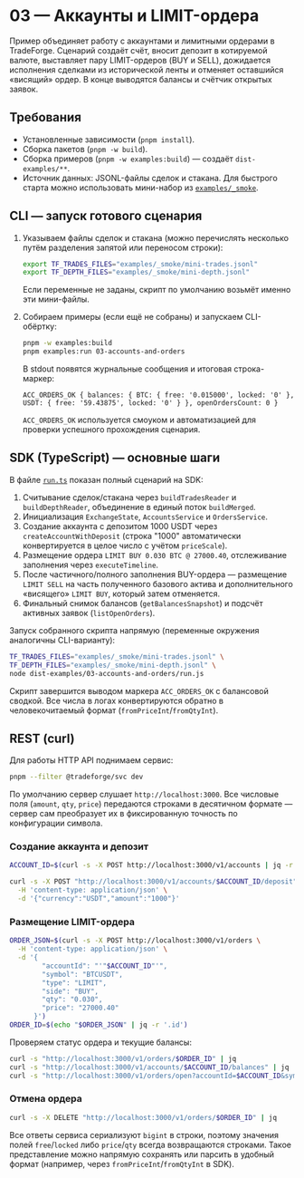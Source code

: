 # 03 — Аккаунты и LIMIT-ордера

Пример объединяет работу с аккаунтами и лимитными ордерами в TradeForge. Сценарий создаёт счёт, вносит депозит в котируемой валюте, выставляет пару LIMIT-ордеров (BUY и SELL), дожидается исполнения сделками из исторической ленты и отменяет оставшийся «висящий» ордер. В конце выводятся балансы и счётчик открытых заявок.

## Требования

- Установленные зависимости (`pnpm install`).
- Сборка пакетов (`pnpm -w build`).
- Сборка примеров (`pnpm -w examples:build`) — создаёт `dist-examples/**`.
- Источник данных: JSONL-файлы сделок и стакана. Для быстрого старта можно использовать мини-набор из [`examples/_smoke`](../_smoke/).

## CLI — запуск готового сценария

1. Указываем файлы сделок и стакана (можно перечислять несколько путём разделения запятой или переносом строки):

   ```bash
   export TF_TRADES_FILES="examples/_smoke/mini-trades.jsonl"
   export TF_DEPTH_FILES="examples/_smoke/mini-depth.jsonl"
   ```

   Если переменные не заданы, скрипт по умолчанию возьмёт именно эти мини-файлы.

2. Собираем примеры (если ещё не собраны) и запускаем CLI-обёртку:

   ```bash
   pnpm -w examples:build
   pnpm examples:run 03-accounts-and-orders
   ```

   В stdout появятся журнальные сообщения и итоговая строка-маркер:

   ```text
   ACC_ORDERS_OK { balances: { BTC: { free: '0.015000', locked: '0' }, USDT: { free: '59.43875', locked: '0' } }, openOrdersCount: 0 }
   ```

   `ACC_ORDERS_OK` используется смоуком и автоматизацией для проверки успешного прохождения сценария.

## SDK (TypeScript) — основные шаги

В файле [`run.ts`](./run.ts) показан полный сценарий на SDK:

1. Считывание сделок/стакана через `buildTradesReader` и `buildDepthReader`, объединение в единый поток `buildMerged`.
2. Инициализация `ExchangeState`, `AccountsService` и `OrdersService`.
3. Создание аккаунта с депозитом 1000 USDT через `createAccountWithDeposit` (строка "1000" автоматически конвертируется в целое число с учётом `priceScale`).
4. Размещение ордера `LIMIT BUY 0.030 BTC @ 27000.40`, отслеживание заполнения через `executeTimeline`.
5. После частичного/полного заполнения BUY-ордера — размещение `LIMIT SELL` на часть полученного базового актива и дополнительного «висящего» `LIMIT BUY`, который затем отменяется.
6. Финальный снимок балансов (`getBalancesSnapshot`) и подсчёт активных заявок (`listOpenOrders`).

Запуск собранного скрипта напрямую (переменные окружения аналогичны CLI-варианту):

```bash
TF_TRADES_FILES="examples/_smoke/mini-trades.jsonl" \
TF_DEPTH_FILES="examples/_smoke/mini-depth.jsonl" \
node dist-examples/03-accounts-and-orders/run.js
```

Скрипт завершится выводом маркера `ACC_ORDERS_OK` с балансовой сводкой. Все числа в логах конвертируются обратно в человекочитаемый формат (`fromPriceInt`/`fromQtyInt`).

## REST (curl)

Для работы HTTP API поднимаем сервис:

```bash
pnpm --filter @tradeforge/svc dev
```

По умолчанию сервер слушает `http://localhost:3000`. Все числовые поля (`amount`, `qty`, `price`) передаются строками в десятичном формате — сервер сам преобразует их в фиксированную точность по конфигурации символа.

### Создание аккаунта и депозит

```bash
ACCOUNT_ID=$(curl -s -X POST http://localhost:3000/v1/accounts | jq -r '.accountId')

curl -s -X POST "http://localhost:3000/v1/accounts/$ACCOUNT_ID/deposit" \
  -H 'content-type: application/json' \
  -d '{"currency":"USDT","amount":"1000"}'
```

### Размещение LIMIT-ордера

```bash
ORDER_JSON=$(curl -s -X POST http://localhost:3000/v1/orders \
  -H 'content-type: application/json' \
  -d '{
        "accountId": "'"$ACCOUNT_ID"'",
        "symbol": "BTCUSDT",
        "type": "LIMIT",
        "side": "BUY",
        "qty": "0.030",
        "price": "27000.40"
      }')
ORDER_ID=$(echo "$ORDER_JSON" | jq -r '.id')
```

Проверяем статус ордера и текущие балансы:

```bash
curl -s "http://localhost:3000/v1/orders/$ORDER_ID" | jq
curl -s "http://localhost:3000/v1/accounts/$ACCOUNT_ID/balances" | jq
curl -s "http://localhost:3000/v1/orders/open?accountId=$ACCOUNT_ID&symbol=BTCUSDT" | jq
```

### Отмена ордера

```bash
curl -s -X DELETE "http://localhost:3000/v1/orders/$ORDER_ID" | jq
```

Все ответы сервиса сериализуют `bigint` в строки, поэтому значения полей `free`/`locked` либо `price`/`qty` всегда возвращаются строками. Такое представление можно напрямую сохранять или парсить в удобный формат (например, через `fromPriceInt`/`fromQtyInt` в SDK).
